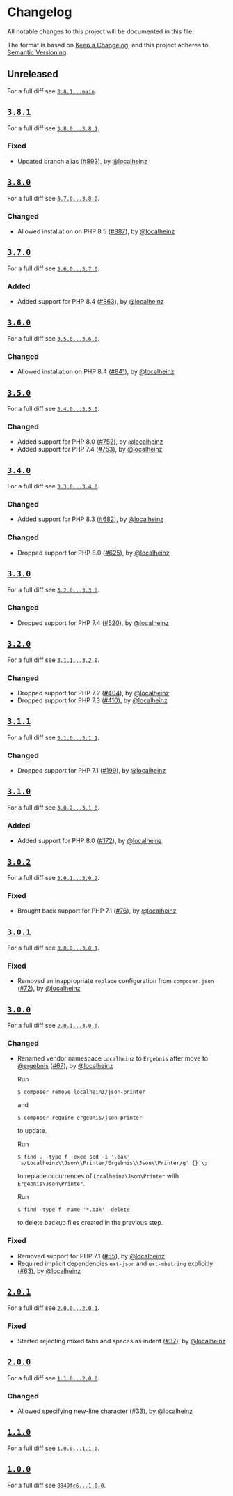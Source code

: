 # Changelog

All notable changes to this project will be documented in this file.

The format is based on [Keep a Changelog](https://keepachangelog.com/en/1.0.0/), and this project adheres to [Semantic Versioning](https://semver.org/spec/v2.0.0.html).

## Unreleased

For a full diff see [`3.8.1...main`][3.8.1...main].

## [`3.8.1`][3.8.1]

For a full diff see [`3.8.0...3.8.1`][3.8.0...3.8.1].

### Fixed

- Updated branch alias ([#893]), by [@localheinz]

## [`3.8.0`][3.8.0]

For a full diff see [`3.7.0...3.8.0`][3.7.0...3.8.0].

### Changed

- Allowed installation on PHP 8.5 ([#887]), by [@localheinz]

## [`3.7.0`][3.7.0]

For a full diff see [`3.6.0...3.7.0`][3.6.0...3.7.0].

### Added

- Added support for PHP 8.4 ([#863]), by [@localheinz]

## [`3.6.0`][3.6.0]

For a full diff see [`3.5.0...3.6.0`][3.5.0...3.6.0].

### Changed

- Allowed installation on PHP 8.4 ([#841]), by [@localheinz]

## [`3.5.0`][3.5.0]

For a full diff see [`3.4.0...3.5.0`][3.4.0...3.5.0].

### Changed

- Added support for PHP 8.0 ([#752]), by [@localheinz]
- Added support for PHP 7.4 ([#753]), by [@localheinz]

## [`3.4.0`][3.4.0]

For a full diff see [`3.3.0...3.4.0`][3.3.0...3.4.0].

### Changed

- Added support for PHP 8.3 ([#682]), by [@localheinz]

### Changed

- Dropped support for PHP 8.0 ([#625]), by [@localheinz]

## [`3.3.0`][3.3.0]

For a full diff see [`3.2.0...3.3.0`][3.2.0...3.3.0].

### Changed

- Dropped support for PHP 7.4 ([#520]), by [@localheinz]

## [`3.2.0`][3.2.0]

For a full diff see [`3.1.1...3.2.0`][3.1.1...3.2.0].

### Changed

- Dropped support for PHP 7.2 ([#404]), by [@localheinz]
- Dropped support for PHP 7.3 ([#410]), by [@localheinz]

## [`3.1.1`][3.1.1]

For a full diff see [`3.1.0...3.1.1`][3.1.0...3.1.1].

### Changed

- Dropped support for PHP 7.1 ([#199]), by [@localheinz]

## [`3.1.0`][3.1.0]

For a full diff see [`3.0.2...3.1.0`][3.0.2...3.1.0].

### Added

- Added support for PHP 8.0 ([#172]), by [@localheinz]

## [`3.0.2`][3.0.2]

For a full diff see [`3.0.1...3.0.2`][3.0.1...3.0.2].

### Fixed

- Brought back support for PHP 7.1 ([#76]), by [@localheinz]

## [`3.0.1`][3.0.1]

For a full diff see [`3.0.0...3.0.1`][3.0.0...3.0.1].

### Fixed

- Removed an inappropriate `replace` configuration from `composer.json` ([#72]), by [@localheinz]

## [`3.0.0`][3.0.0]

For a full diff see [`2.0.1...3.0.0`][2.0.1...3.0.0].

### Changed

- Renamed vendor namespace `Localheinz` to `Ergebnis` after move to [@ergebnis] ([#67]), by [@localheinz]

  Run

  ```
  $ composer remove localheinz/json-printer
  ```

  and

  ```
  $ composer require ergebnis/json-printer
  ```

  to update.

  Run

  ```
  $ find . -type f -exec sed -i '.bak' 's/Localheinz\\Json\\Printer/Ergebnis\\Json\\Printer/g' {} \;
  ```

  to replace occurrences of `Localheinz\Json\Printer` with `Ergebnis\Json\Printer`.

  Run

  ```
  $ find -type f -name '*.bak' -delete
  ```

  to delete backup files created in the previous step.

### Fixed

- Removed support for PHP 7.1 ([#55]), by [@localheinz]
- Required implicit dependencies `ext-json` and `ext-mbstring` explicitly ([#63]), by [@localheinz]

## [`2.0.1`][2.0.1]

For a full diff see [`2.0.0...2.0.1`][2.0.0...2.0.1].

### Fixed

- Started rejecting mixed tabs and spaces as indent ([#37]), by [@localheinz]

## [`2.0.0`][2.0.0]

For a full diff see [`1.1.0...2.0.0`][1.1.0...2.0.0].

### Changed

- Allowed specifying new-line character ([#33]), by [@localheinz]

## [`1.1.0`][1.1.0]

For a full diff see [`1.0.0...1.1.0`][1.0.0...1.1.0].

## [`1.0.0`][1.0.0]

For a full diff see [`8849fc6...1.0.0`][8849fc6...1.0.0].

[1.0.0]: https://github.com/ergebnis/json-printer/releases/tag/1.0.0
[1.1.0]: https://github.com/ergebnis/json-printer/releases/tag/1.1.0
[2.0.0]: https://github.com/ergebnis/json-printer/releases/tag/2.0.0
[2.0.1]: https://github.com/ergebnis/json-printer/releases/tag/2.0.1
[3.0.0]: https://github.com/ergebnis/json-printer/releases/tag/3.0.0
[3.0.1]: https://github.com/ergebnis/json-printer/releases/tag/3.0.1
[3.0.2]: https://github.com/ergebnis/json-printer/releases/tag/3.0.2
[3.1.0]: https://github.com/ergebnis/json-printer/releases/tag/3.1.0
[3.1.1]: https://github.com/ergebnis/json-printer/releases/tag/3.1.1
[3.2.0]: https://github.com/ergebnis/json-printer/releases/tag/3.2.0
[3.3.0]: https://github.com/ergebnis/json-printer/releases/tag/3.3.0
[3.4.0]: https://github.com/ergebnis/json-printer/releases/tag/3.4.0
[3.5.0]: https://github.com/ergebnis/json-printer/releases/tag/3.5.0
[3.6.0]: https://github.com/ergebnis/json-printer/releases/tag/3.6.0
[3.7.0]: https://github.com/ergebnis/json-printer/releases/tag/3.7.0
[3.8.0]: https://github.com/ergebnis/json-printer/releases/tag/3.8.0
[3.8.1]: https://github.com/ergebnis/json-printer/releases/tag/3.8.1

[8849fc6...1.0.0]: https://github.com/ergebnis/json-printer/compare/8849fc6...1.0.0
[1.0.0...1.1.0]: https://github.com/ergebnis/json-printer/compare/1.0.0...1.1.0
[1.1.0...2.0.0]: https://github.com/ergebnis/json-printer/compare/1.1.0...2.0.0
[2.0.0...2.0.1]: https://github.com/ergebnis/json-printer/compare/2.0.0...2.0.1
[2.0.1...3.0.0]: https://github.com/ergebnis/json-printer/compare/2.0.1...3.0.0
[3.0.0...3.0.1]: https://github.com/ergebnis/json-printer/compare/3.0.0...3.0.1
[3.0.1...3.0.2]: https://github.com/ergebnis/json-printer/compare/3.0.1...3.0.2
[3.0.2...3.1.0]: https://github.com/ergebnis/json-printer/compare/3.0.2...3.1.0
[3.1.0...3.1.1]: https://github.com/ergebnis/json-printer/compare/3.1.0...3.1.1
[3.1.1...3.2.0]: https://github.com/ergebnis/json-printer/compare/3.1.1...3.2.0
[3.2.0...3.3.0]: https://github.com/ergebnis/json-printer/compare/3.2.0...3.3.0
[3.3.0...3.4.0]: https://github.com/ergebnis/json-printer/compare/3.3.0...3.4.0
[3.4.0...3.5.0]: https://github.com/ergebnis/json-printer/compare/3.4.0...3.5.0
[3.5.0...3.6.0]: https://github.com/ergebnis/json-printer/compare/3.5.0...3.6.0
[3.6.0...3.7.0]: https://github.com/ergebnis/json-printer/compare/3.6.0...3.7.0
[3.7.0...3.8.0]: https://github.com/ergebnis/json-printer/compare/3.7.0...3.8.0
[3.8.0...3.8.1]: https://github.com/ergebnis/json-printer/compare/3.8.0...3.8.1
[3.8.1...main]: https://github.com/ergebnis/json-printer/compare/3.8.1...main

[#33]: https://github.com/ergebnis/json-printer/pull/33
[#37]: https://github.com/ergebnis/json-printer/pull/37
[#55]: https://github.com/ergebnis/json-printer/pull/55
[#63]: https://github.com/ergebnis/json-printer/pull/63
[#67]: https://github.com/ergebnis/json-printer/pull/67
[#72]: https://github.com/ergebnis/json-printer/pull/72
[#76]: https://github.com/ergebnis/json-printer/pull/77
[#172]: https://github.com/ergebnis/json-printer/pull/172
[#199]: https://github.com/ergebnis/json-printer/pull/199
[#404]: https://github.com/ergebnis/json-printer/pull/404
[#410]: https://github.com/ergebnis/json-printer/pull/410
[#520]: https://github.com/ergebnis/json-printer/pull/520
[#625]: https://github.com/ergebnis/json-printer/pull/625
[#682]: https://github.com/ergebnis/json-printer/pull/682
[#752]: https://github.com/ergebnis/json-printer/pull/752
[#753]: https://github.com/ergebnis/json-printer/pull/753
[#841]: https://github.com/ergebnis/json-printer/pull/841
[#863]: https://github.com/ergebnis/json-printer/pull/863
[#887]: https://github.com/ergebnis/json-printer/pull/887
[#893]: https://github.com/ergebnis/json-printer/pull/893

[@ergebnis]: https://github.com/ergebnis
[@localheinz]: https://github.com/localheinz
